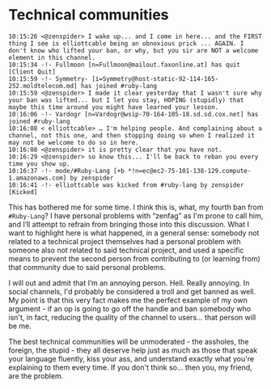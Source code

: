 Technical communities
=====================

    10:15:26 <@zenspider> I wake up... and I come in here... and the FIRST thing I see is elliottcable being an obnoxious prick ... AGAIN. I don't know who lifted your ban, or why, but you sir are NOT a welcome element in this channel.
    10:15:34 -!- Fullmoon [n=Fullmoon@mailout.faxonline.at] has quit [Client Quit]
    10:15:59 -!- Symmetry- [i=Symmetry@host-static-92-114-165-252.moldtelecom.md] has joined #ruby-lang
    10:15:59 <@zenspider> I made it clear yesterday that I wasn't sure why your ban was lifted... but I let you stay, HOPING (stupidly) that maybe this time around you might have learned your lesson. 
    10:16:06 -!- Vardogr [n=Vardogr@wsip-70-164-105-18.sd.sd.cox.net] has joined #ruby-lang
    10:16:08 < elliottcable> … I'm helping people. And complaining about a channel, not this one, and then stopping doing so when I realized it may not be welcome to do so in here.
    10:16:08 <@zenspider> it is pretty clear that you have not.
    10:16:29 <@zenspider> so know this... I'll be back to reban you every time you show up.
    10:16:37 -!- mode/#Ruby-Lang [+b *!n=ec@ec2-75-101-138-129.compute-1.amazonaws.com] by zenspider
    10:16:41 -!- elliottcable was kicked from #ruby-lang by zenspider [Kicked]

This has bothered me for some time. I think this is, what, my fourth ban from
`#Ruby-Lang`? I have personal problems with “zenfag” as I'm prone to call him,
and I’ll attempt to refrain from bringing those into this discussion. What I
want to highlight here is what happened, in a general sense: somebody not
related to a technical project themselves had a personal problem with someone
also not related to said technical project, and used a specific means to
prevent the second person from contributing to (or learning from) that
community due to said personal problems.

I will out and admit that I’m an annoying person. Hell. Really annoying. In
social channels, I'd probably be considered a troll and get banned as well. My
point is that this very fact makes me the perfect example of my own argument -
if an op is going to go off the handle and ban somebody who isn't, in fact,
reducing the quality of the channel to users… that person will be me.

The best technical communities will be unmoderated - the assholes, the foreign,
the stupid - they all deserve help just as much as those that speak your
language fluently, kiss your ass, and understand exactly what you're
explaining to them every time. If you don't think so… then you, my friend,
are the problem.